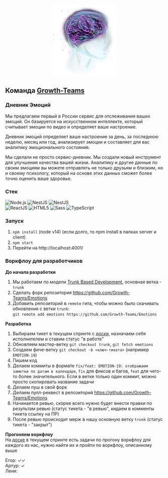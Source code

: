 <p align="center">
  <img src="client/public/brain.png" alt="human-brain-capabilities" height="230" />
</p>

## Команда [Growth-Teams](http://growth-teams.ru)

### Дневник Эмоций

Мы предлагаем первый в России сервис для отслеживания ваших эмоций. Он базируется на искусственном интеллекте, который считывает эмоции по видео и определяет ваше настроение.

Дневник эмоций определяет ваше настроение за день, за последнюю неделю, месяц или год, анализирует эмоции и составляет для вас аналитику эмоционального состояния.

Мы сделали не просто сервис-дневник. Мы создали новый инструмент для улучшения качества вашей жизни. Аналитику и другие данные по своим эмоциям вы можете отправлять не только друзьям и близким, но и своему психологу, который на основе этих данных сможет более точно оценить ваше здоровье.

### Стек

<div>
  <div>
    <img alt="Node.js" src="https://img.shields.io/badge/-Node.JS-43853d?style=for-the-badge&logo=Node.js&logoColor=white" />
    <img alt="NestJS" src="https://img.shields.io/badge/-Nest-ed2945?style=for-the-badge&logo=NestJS&logoColor=white" />
    <img alt="NestJS" src="https://img.shields.io/badge/-Postgres-336791?style=for-the-badge&logo=postgresql&logoColor=white" />
  </div>
  <div>
    <img alt="ReactJS" src="https://img.shields.io/badge/-React-353535?style=for-the-badge&logo=react&logoColor=white" />
    <img alt="HTML5" src="https://img.shields.io/badge/-HTML5-E34F26?style=for-the-badge&logo=html5&logoColor=white" />
    <img alt="Sass" src="https://img.shields.io/badge/-Sass-CC6699?style=for-the-badge&logo=sass&logoColor=white" />
    <img alt="TypeScript" src="https://img.shields.io/badge/-TypeScript-235a96?style=for-the-badge&logo=typescript&logoColor=white" />
  </div>
</div>

### Запуск

1. `npm install` (node v14) (если долго, то npm install в папках server и client)
2. `npm start`
3. Перейти на http://localhost:4001/

### Воркфлоу для разработчиков

**До начала разработки**
1. Мы работаем по модели [Trunk Based Development](https://trunkbaseddevelopment.com), основная ветка - `trunk`
2. Сделать форк репозитория https://github.com/Growth-Teams/Emotions
3. Добавить репозиторий в `remote` гита, чтобы можно было скачивать обновления с ветки `trunk`:  
   `git remote add emotions https://github.com/Growth-Teams/Emotions`

**Разработка**
1. Выбираем тикет в текущем спринте с [доски](https://tracker.yandex.ru/agile/board/8), назначаем себя исполнителем и ставим статус "в работе"
2. Обновляем мастер-ветку `git checkout trunk`, `git fetch emotions`
3. Создаем фиче-ветку `git checkout -b <ключ-тикета>` (например `EMOTION-19`)
4. Пишем код
5. Делаем коммиты в формате `fix/feat: EMOTION-19: отображаем заметки по датам в календаре`, `fix` для фиксов и багов, `feat` для чего-то более значительного. Если в ветке только один коммит, можно просто скопировать название задачи
6. Делаем пуш в свой форк
7. Делаем пулл-реквест в репозиторий https://github.com/Growth-Teams/Emotions
8. Начинается ревью, скорее всего нужно будет внести правки по результам ревью (статус тикета - "в ревью", кидаем в комменты тикета ссылку на ПР)
9. После ревью происходит мерж в нашу основную ветку `trunk` (статус тикета - "закрыт")

**Прогоняем воркфлоу**  
На [доске](https://tracker.yandex.ru/agile/board/8) в текущем спринте есть задачи по прогону воркфлоу для каждого из нас, нужно найти их и пройти по воркфлоу, описанному выше

Егор: ✓✓  
Артур: ✓  
Леня:  

